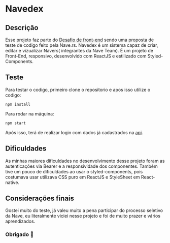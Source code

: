 # Navedex

## Descrição

Esse projeto faz parte do [Desafio de front-end](https://github.com/naveteam/front-end-challenge) sendo uma proposta de teste de codigo feito pela Nave.rs. 
Navedex é um sistema capaz de criar, editar e vizualizar Navers( integrantes da Nave Team). 
É um projeto de Front-End, responsivo, desenvolvido com ReactJS e estilizado com Styled-Components.

## Teste

Para testar o codigo, primeiro clone o repositorio e apos isso utilize o codigo:

```
npm install
```

Para rodar na máquina:

```
npm start
```
Após isso, terá de realizar login com dados já cadastrados na [api](https://navedex-api.herokuapp.com/v1/).

## Dificuldades
As minhas maiores dificuldades no desenvolvimento desse projeto foram as autenticações via Bearer e a responsividade dos componentes.
Também tive um pouco de dificuldades ao usar o styled-components, pois costumava usar utilizava CSS puro em ReactJS e StyleSheet em React-native.

## Considerações finais
Gostei muito do teste, já valeu muito a pena participar do processo seletivo da Nave, eu literalmente viciei nesse projeto e foi de muito prazer e vários aprendizados.

### Obrigado 💜

